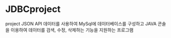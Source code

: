 # JDBCproject
project
JSON API 데이터를 사용하여 MySql에 데이터베이스를 구성하고
JAVA 콘솔을 이용하여 데이터를 검색, 수정, 삭제하는 기능을 지원하는 프로그램
